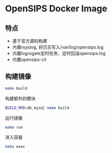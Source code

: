 # OpenSIPS Docker Image

## 特点

- 基于官方源码构建
- 内置rsyslog, 将日志写入/var/log/opensips.log
- 内置logrogate定时任务，定时回滚opensips.log
- 内置opensips-cli

## 构建镜像

```sh
make build
```

构建额外的模块

```sh
BUILD_MOD=db_mysql make build
```

运行镜像
```sh
make run
```

进入容器
```sh
make exec
```
